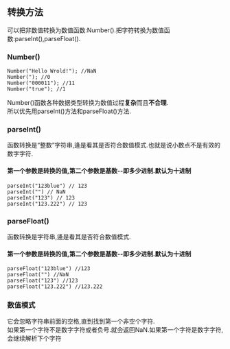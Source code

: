 ## 转换方法
可以把非数值转换为数值函数:Number().把字符转换为数值函数:parseInt(),parseFloat().
### Number()
```
Number("Hello Wrold!"); //NaN
Number("); //0
Number("000011"); //11
Number("true"); //1
```
Number()函数各种数据类型转换为数值过程<strong>复杂</strong>而且<strong>不合理</strong>.<br/>
所以优先用parseInt()方法和parseFloat()方法.

### parseInt()
函数转换是“整数”字符串,逄是看其是否符合数值模式.也就是说小数点不是有效的数字字符.
#### 第一个参数是转换的值,第二个参数是基数--即多少进制.默认为十进制
```
parseInt("123blue") // 123
parseInt("") // NaN
parseInt("123") // 123
parseInt("123.222") // 123
```
### parseFloat()
函数转换是字符串,逄是看其是否符合数值模式.
#### 第一个参数是转换的值,第二个参数是基数--即多少进制.默认为十进制
```
parseFloat("123blue") //123
parseFloat("") //NaN
parseFloat("123") //123
parseFloat("123.222") //123.222
```

### 数值模式
它会忽略字符串前面的空格,直到找到第一个非空个字符.<br/>
如果第一个字符不是数字字符或者负号.就会返回NaN.如果第一个字符是数字字符,会继续解析下个字符
